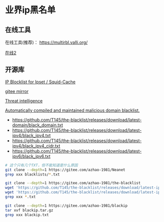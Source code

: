 # 业界ip黑名单

## 在线工具

在线工具(推荐)： <https://multirbl.valli.org/>

[在线2](https://zh-hans.ipshu.com/blacklist_check)

## 开源库

[IP Blocklist for Ipset / Squid-Cache](https://github.com/maravento/blackip)

[gitee mirror](https://gitee.com/azhao-1981/blackip)

[Threat intelligence](https://github.com/JavaGarcia/Neanet)

[Automatically compiled and maintained malicious domain blacklist.](https://github.com/T145/the-blacklist)

- <https://github.com/T145/the-blacklist/releases/download/latest-domain/black_domain.txt>
- <https://github.com/T145/the-blacklist/releases/download/latest-ipv4/black_ipv4.txt>
- <https://github.com/T145/the-blacklist/releases/download/latest-ipv4/black_ipv4_cidr.txt>
- <https://github.com/T145/the-blacklist/releases/download/latest-ipv6/black_ipv6.txt>

```bash
# 这个只有几个TXT，但不能知道是什么原因
git clone --depth=1 https://gitee.com/azhao-1981/Neanet
grep xxx blacklists/*.txt

git clone --depth=1 https://gitee.com/azhao-1981/the-blacklist
wget 'https://github.com/T145/the-blacklist/releases/download/latest-ipv4/black_ipv4.txt'
wget 'https://github.com/T145/the-blacklist/releases/download/latest-ipv4/black_ipv4_cidr.txt'
grep xxx *.txt

git clone --depth=1 https://gitee.com/azhao-1981/blackip
tar xvf blackip.tar.gz
grep xxx blackip.txt
```




